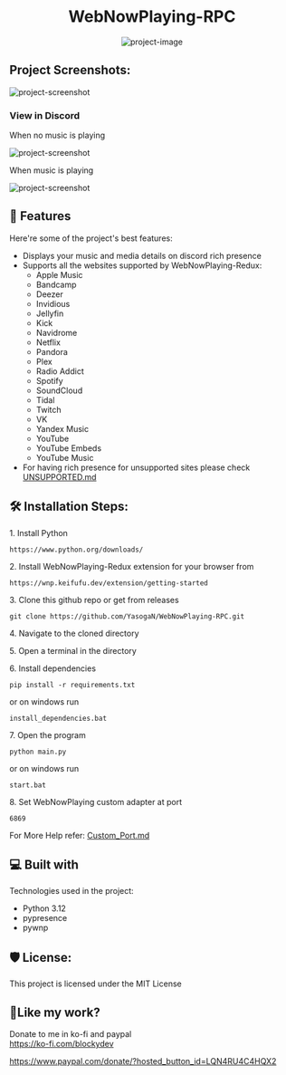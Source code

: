 <h1 align="center" id="title">WebNowPlaying-RPC</h1>

<p align="center"><img src="https://socialify.git.ci/YasogaN/WebNowPlaying-RPC/image?description=1&amp;descriptionEditable=A%20discord%20rich%20presence%20client%20for%20WebNowPlaying&amp;font=Rokkitt&amp;logo=https%3A%2F%2Fraw.githubusercontent.com%2FYasogaN%2FWebNowPlaying-RPC%2Fmain%2Fassets%2Ficon.svg&amp;name=1&amp;owner=1&amp;pattern=Solid&amp;theme=Auto" alt="project-image"></p>

<h2>Project Screenshots:</h2>

<img src="https://i.imgur.com/KhYU4cd.png" alt="project-screenshot" >
<br>
<h3>View in Discord</h3>
<p>When no music is playing</p>
<img src="https://i.imgur.com/SUEMjNL.png" alt="project-screenshot">
<p>When music is playing</p>
<img src="https://i.imgur.com/vzrBE8s.png" alt="project-screenshot">

  
  
<h2>🧐 Features</h2>

Here're some of the project's best features:

*   Displays your music and media details on discord rich presence
*   Supports all the websites supported by WebNowPlaying-Redux:
    * Apple Music
    * Bandcamp
    * Deezer
    * Invidious
    * Jellyfin
    * Kick
    * Navidrome
    * Netflix
    * Pandora
    * Plex
    * Radio Addict
    * Spotify
    * SoundCloud
    * Tidal
    * Twitch
    * VK
    * Yandex Music
    * YouTube
    * YouTube Embeds
    * YouTube Music
* For having rich presence for unsupported sites please check [UNSUPPORTED.md](UNSUPPORTED.md)

<h2>🛠️ Installation Steps:</h2>

<p>1. Install Python</p>

```
https://www.python.org/downloads/
```

<p>2. Install WebNowPlaying-Redux extension for your browser from</p>

```
https://wnp.keifufu.dev/extension/getting-started
```

<p>3. Clone this github repo or get from releases</p>

```
git clone https://github.com/YasogaN/WebNowPlaying-RPC.git
```

<p>4. Navigate to the cloned directory</p>

<p>5. Open a terminal in the directory</p>

<p>6. Install dependencies</p>

```
pip install -r requirements.txt
```

<p>or on windows run</p>

```
install_dependencies.bat
```

<p>7. Open the program</p>

```
python main.py
```

<p>or on windows run</p>

```
start.bat
```
<p>8. Set WebNowPlaying custom adapter at port 

```
6869
```
For More Help refer: [Custom_Port.md](Custom_Port.md)
  
  
<h2>💻 Built with</h2>

Technologies used in the project:

*   Python 3.12
*   pypresence
*   pywnp

<h2>🛡️ License:</h2>

This project is licensed under the MIT License

<h2>💖Like my work?</h2>

Donate to me in ko-fi and paypal
<br>
https://ko-fi.com/blockydev

https://www.paypal.com/donate/?hosted_button_id=LQN4RU4C4HQX2
</form>
